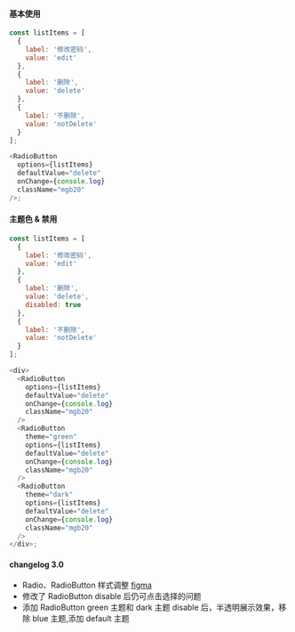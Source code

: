#### 基本使用

```js
const listItems = [
  {
    label: '修改密码',
    value: 'edit'
  },
  {
    label: '删除',
    value: 'delete'
  },
  {
    label: '不删除',
    value: 'notDelete'
  }
];

<RadioButton
  options={listItems}
  defaultValue="delete"
  onChange={console.log}
  className="mgb20"
/>;
```

#### 主题色 & 禁用

```js
const listItems = [
  {
    label: '修改密码',
    value: 'edit'
  },
  {
    label: '删除',
    value: 'delete',
    disabled: true
  },
  {
    label: '不删除',
    value: 'notDelete'
  }
];

<div>
  <RadioButton
    options={listItems}
    defaultValue="delete"
    onChange={console.log}
    className="mgb20"
  />
  <RadioButton
    theme="green"
    options={listItems}
    defaultValue="delete"
    onChange={console.log}
    className="mgb20"
  />
  <RadioButton
    theme="dark"
    options={listItems}
    defaultValue="delete"
    onChange={console.log}
    className="mgb20"
  />
</div>;
```

#### changelog 3.0

- Radio、RadioButton 样式调整 [figma](https://www.figma.com/file/UwlWUSA5c72GPwDDvkR8fX/V3.0%E7%BB%84%E4%BB%B6?node-id=0%3A1)
- 修改了 RadioButton disable 后仍可点击选择的问题
- 添加 RadioButton green 主题和 dark 主题 disable 后，半透明展示效果，移除 blue 主题,添加 default 主题
